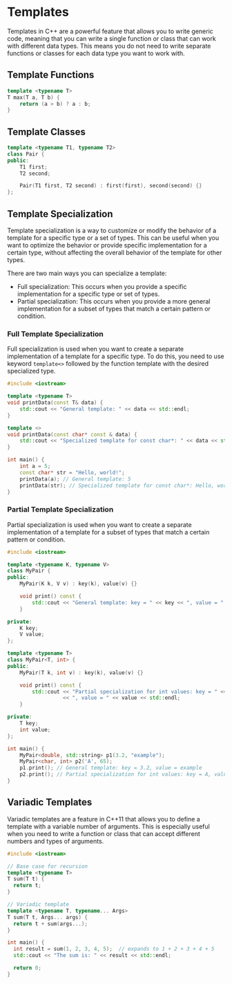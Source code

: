 # Templates

Templates in C++ are a powerful feature that allows you to write generic code, meaning that you can write a single function or class that can work with different data types.
This means you do not need to write separate functions or classes for each data type you want to work with.

## Template Functions

```cpp
template <typename T>
T max(T a, T b) {
    return (a > b) ? a : b;
}
```

## Template Classes

```cpp
template <typename T1, typename T2>
class Pair {
public:
    T1 first;
    T2 second;

    Pair(T1 first, T2 second) : first(first), second(second) {}
};
```

## Template Specialization

Template specialization is a way to customize or modify the behavior of a template for a specific type or a set of types.
This can be useful when you want to optimize the behavior or provide specific implementation for a certain type, without affecting the overall behavior of the template for other types.

There are two main ways you can specialize a template:

- Full specialization: This occurs when you provide a specific implementation for a specific type or set of types.
- Partial specialization: This occurs when you provide a more general implementation for a subset of types that match a certain pattern or condition.

### Full Template Specialization

Full specialization is used when you want to create a separate implementation of a template for a specific type.
To do this, you need to use keyword `template<>` followed by the function template with the desired specialized type.

```cpp
#include <iostream>

template <typename T>
void printData(const T& data) {
    std::cout << "General template: " << data << std::endl;
}

template <>
void printData(const char* const & data) {
    std::cout << "Specialized template for const char*: " << data << std::endl;
}

int main() {
    int a = 5;
    const char* str = "Hello, world!";
    printData(a); // General template: 5
    printData(str); // Specialized template for const char*: Hello, world!
}
```

### Partial Template Specialization

Partial specialization is used when you want to create a separate implementation of a template for a subset of types that match a certain pattern or condition.

```cpp
#include <iostream>

template <typename K, typename V>
class MyPair {
public:
    MyPair(K k, V v) : key(k), value(v) {}

    void print() const {
        std::cout << "General template: key = " << key << ", value = " << value << std::endl;
    }

private:
    K key;
    V value;
};

template <typename T>
class MyPair<T, int> {
public:
    MyPair(T k, int v) : key(k), value(v) {}

    void print() const {
        std::cout << "Partial specialization for int values: key = " << key
                  << ", value = " << value << std::endl;
    }

private:
    T key;
    int value;
};

int main() {
    MyPair<double, std::string> p1(3.2, "example");
    MyPair<char, int> p2('A', 65);
    p1.print(); // General template: key = 3.2, value = example
    p2.print(); // Partial specialization for int values: key = A, value = 65
}
```

## Variadic Templates

Variadic templates are a feature in C++11 that allows you to define a template with a variable number of arguments.
This is especially useful when you need to write a function or class that can accept different numbers and types of arguments.

```cpp
#include <iostream>

// Base case for recursion
template <typename T>
T sum(T t) {
  return t;
}

// Variadic template
template <typename T, typename... Args>
T sum(T t, Args... args) {
  return t + sum(args...);
}

int main() {
  int result = sum(1, 2, 3, 4, 5);  // expands to 1 + 2 + 3 + 4 + 5
  std::cout << "The sum is: " << result << std::endl;

  return 0;
}
```
